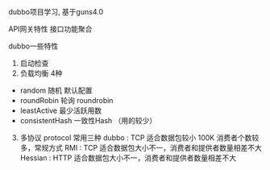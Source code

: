 dubbo项目学习,
基于guns4.0

API网关特性
    接口功能聚合


dubbo一些特性
1.  启动检查
2.  负载均衡 4种
  - random 随机 默认配置
  - roundRobin  轮询 roundrobin
  - leastActive 最少活跃用数
  - consistentHash 一致性Hash （用的较少）
  
3. 多协议 protocol
常用三种
dubbo : TCP 适合数据包较小 100K 消费者个数较多，常规方式
RMI : TCP 适合数据包大小不一，消费者和提供者数量相差不大
Hessian : HTTP 适合数据包大小不一，消费者和提供者数量相差不大